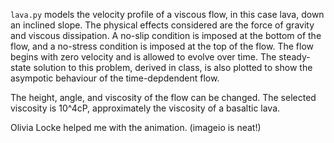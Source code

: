`lava.py` models the velocity profile of a viscous flow, in this case lava, down an inclined slope. The physical effects considered are the force of gravity and viscous dissipation. A no-slip condition is imposed at the bottom of the flow, and a no-stress condition is imposed at the top of the flow. The flow begins with zero velocity and is allowed to evolve over time. The steady-state solution to this problem, derived in class, is also plotted to show the asympotic behaviour of the time-depdendent flow.

The height, angle, and viscosity of the flow can be changed. The selected viscosity is 10^4cP, approximately the viscosity of a basaltic lava.

Olivia Locke helped me with the animation. (imageio is neat!)